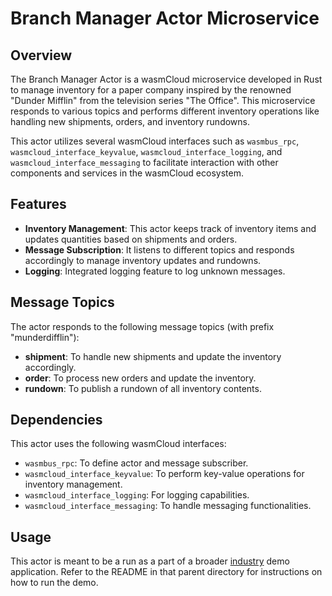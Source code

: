# Branch Manager Actor Microservice

## Overview

The Branch Manager Actor is a wasmCloud microservice developed in Rust to manage inventory for a paper company inspired by the renowned "Dunder Mifflin" from the television series "The Office". This microservice responds to various topics and performs different inventory operations like handling new shipments, orders, and inventory rundowns.

This actor utilizes several wasmCloud interfaces such as `wasmbus_rpc`, `wasmcloud_interface_keyvalue`, `wasmcloud_interface_logging`, and `wasmcloud_interface_messaging` to facilitate interaction with other components and services in the wasmCloud ecosystem.

## Features

- **Inventory Management**: This actor keeps track of inventory items and updates quantities based on shipments and orders.
- **Message Subscription**: It listens to different topics and responds accordingly to manage inventory updates and rundowns.
- **Logging**: Integrated logging feature to log unknown messages.

## Message Topics

The actor responds to the following message topics (with prefix "munderdifflin"):

- **shipment**: To handle new shipments and update the inventory accordingly.
- **order**: To process new orders and update the inventory.
- **rundown**: To publish a rundown of all inventory contents.

## Dependencies

This actor uses the following wasmCloud interfaces:

- `wasmbus_rpc`: To define actor and message subscriber.
- `wasmcloud_interface_keyvalue`: To perform key-value operations for inventory management.
- `wasmcloud_interface_logging`: For logging capabilities.
- `wasmcloud_interface_messaging`: To handle messaging functionalities.

## Usage

This actor is meant to be a run as a part of a broader [industry](../) demo application. Refer to the README in that parent directory for instructions on how to run the demo.
